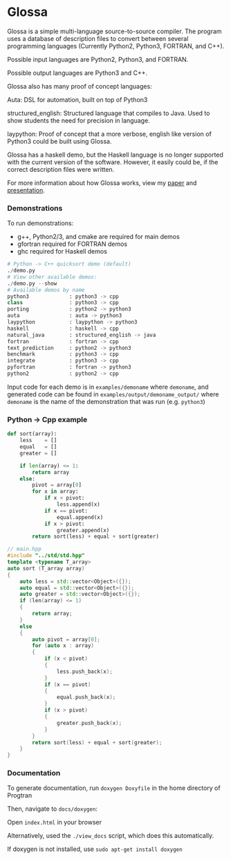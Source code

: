 # Glossa 

Glossa is a simple multi-language source-to-source compiler. The program uses a database of description files to convert between several programming languages (Currently Python2, Python3, FORTRAN, and C++). 

Possible input languages are Python2, Python3, and FORTRAN.

Possible output languages are Python3 and C++.

Glossa also has many proof of concept languages:

Auta: DSL for automation, built on top of Python3

structured\_english: Structured language that compiles to Java. Used to show students the need for precision in language.

laypython: Proof of concept that a more verbose, english like version of Python3 could be built using Glossa.


Glossa has a haskell demo, but the Haskell language is no longer supported with the current version of the software. However, it easily could be, if the correct description files were written.

For more information about how Glossa works, view my [paper](paper.pdf) and [presentation](https://docs.google.com/presentation/d/1w7LSmaNJLec89L3Sbt80ifWkb7AFh7tvpgxqdahggYI/edit?usp=sharing).

### Demonstrations

To run demonstrations:
- g++, Python2/3, and cmake are required for main demos
- gfortran required for FORTRAN demos
- ghc required for Haskell demos

``` python
# Python -> C++ quicksort demo (default)
./demo.py
# View other available demos:
./demo.py --show
# Available demos by name
python3             : python3 -> cpp
class               : python3 -> cpp
porting             : python2 -> python3
auta                : auta -> python3
laypython           : laypython -> python3
haskell             : haskell -> cpp
natural_java        : structured_english -> java
fortran             : fortran -> cpp
text_prediction     : python2 -> python3
benchmark           : python3 -> cpp
integrate           : python3 -> cpp
pyfortran           : fortran -> python3
python2             : python2 -> cpp
```

Input code for each demo is in `examples/demoname` where `demoname`, and generated code can be found in `examples/output/demoname_output/` where `demoname` is the name of the demonstration that was run (e.g. `python3`)

### Python -> Cpp example

``` python
def sort(array):
    less    = []
    equal   = []
    greater = []

    if len(array) <= 1:
        return array
    else:
        pivot = array[0]
        for x in array:
            if x < pivot:
                less.append(x)
            if x == pivot:
                equal.append(x)
            if x > pivot:
                greater.append(x)
        return sort(less) + equal + sort(greater)
```

``` cpp
// main.hpp
#include "../std/std.hpp"
template <typename T_array>
auto sort (T_array array)
{
    auto less = std::vector<Object>({});
    auto equal = std::vector<Object>({});
    auto greater = std::vector<Object>({});
    if (len(array) <= 1)
    {
        return array;
    }
    else
    {
        auto pivot = array[0];
        for (auto x : array)
        {
            if (x < pivot)
            {
                less.push_back(x);
            }
            if (x == pivot)
            {
                equal.push_back(x);
            }
            if (x > pivot)
            {
                greater.push_back(x);
            }
        }
        return sort(less) + equal + sort(greater);
    }
}
```

### Documentation

To generate documentation, run `doxygen Doxyfile` in the home directory of Progtran

Then, navigate to `docs/doxygen`:

Open `index.html` in your browser

Alternatively, used the `./view_docs` script, which does this automatically.

If doxygen is not installed, use `sudo apt-get install doxygen`
